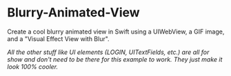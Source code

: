 # Blurry-Animated-View
Create a cool blurry animated view in Swift using a UIWebView, a GIF image, and a "Visual Effect View with Blur".

_All the other stuff like UI elements (LOGIN, UITextFields, etc.) are all for show and don't need to be there for this example to work. They just make it look 100% cooler._

